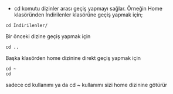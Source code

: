 - cd komutu dizinler arası geçiş yapmayı sağlar. Örneğin Home klasöründen İndirilenler klasörüne geçiş yapmak için;
```console
cd İndirilenler/
```
Bir önceki dizine geçiş yapmak için
```
cd ..
```
Başka klasörden home dizinine direkt geçiş yapmak için
```
cd ~
cd
```
sadece cd kullanımı ya da cd ~ kullanımı sizi home dizinine götürür
